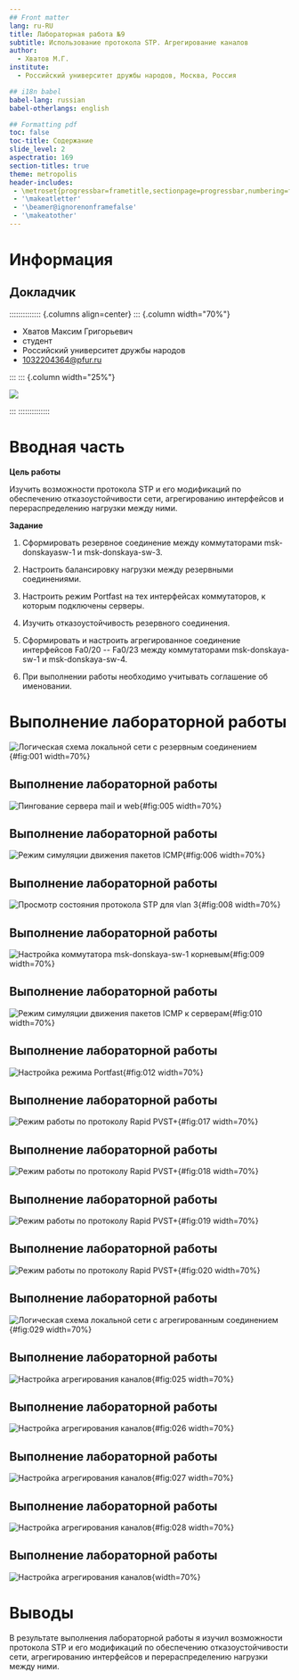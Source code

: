```yaml
---
## Front matter
lang: ru-RU
title: Лабораторная работа №9
subtitle: Использование протокола STP. Агрегирование каналов
author:
  - Хватов М.Г.
institute:
  - Российский университет дружбы народов, Москва, Россия

## i18n babel
babel-lang: russian
babel-otherlangs: english

## Formatting pdf
toc: false
toc-title: Содержание
slide_level: 2
aspectratio: 169
section-titles: true
theme: metropolis
header-includes:
 - \metroset{progressbar=frametitle,sectionpage=progressbar,numbering=fraction}
 - '\makeatletter'
 - '\beamer@ignorenonframefalse'
 - '\makeatother'
---
```


# Информация

## Докладчик

:::::::::::::: {.columns align=center}
::: {.column width="70%"}

  * Хватов Максим Григорьевич
  * студент
  * Российский университет дружбы народов
  * [1032204364@pfur.ru](mailto:1032204364@pfur.ru)

:::
::: {.column width="25%"}

![](./image/mgkhvatov.jpg)

:::
::::::::::::::

# Вводная часть

**Цель работы**

Изучить возможности протокола STP и его модификаций по обеспечению
отказоустойчивости сети, агрегированию интерфейсов и перераспределению
нагрузки между ними.

**Задание**

1. Сформировать резервное соединение между коммутаторами msk-donskayasw-1 и msk-donskaya-sw-3.

2. Настроить балансировку нагрузки между резервными соединениями.

3. Настроить режим Portfast на тех интерфейсах коммутаторов, к которым подключены серверы.

4. Изучить отказоустойчивость резервного соединения.

5. Сформировать и настроить агрегированное соединение интерфейсов Fa0/20 -- Fa0/23 между коммутаторами msk-donskaya-sw-1 и msk-donskaya-sw-4.

6. При выполнении работы необходимо учитывать соглашение об именовании.

# Выполнение лабораторной работы

![Логическая схема локальной сети с резервным соединением](image/1.png){#fig:001 width=70%}

## Выполнение лабораторной работы

![Пингование сервера mail и web](image/2.png){#fig:005 width=70%}

## Выполнение лабораторной работы

![Режим симуляции движения пакетов ICMP](image/3.png){#fig:006 width=70%}

## Выполнение лабораторной работы

![Просмотр состояния протокола STP для vlan 3](image/4.png){#fig:008 width=70%}

## Выполнение лабораторной работы

![Настройка коммутатора msk-donskaya-sw-1 корневым](image/5.png){#fig:009 width=70%}

## Выполнение лабораторной работы

![Режим симуляции движения пакетов ICMP к серверам](image/6.png){#fig:010 width=70%}

## Выполнение лабораторной работы

![Настройка режима Portfast](image/7.png){#fig:012 width=70%}

## Выполнение лабораторной работы

![Режим работы по протоколу Rapid PVST+](image/8.png){#fig:017 width=70%}

## Выполнение лабораторной работы

![Режим работы по протоколу Rapid PVST+](image/9.png){#fig:018 width=70%}

## Выполнение лабораторной работы

![Режим работы по протоколу Rapid PVST+](image/10.png){#fig:019 width=70%}

## Выполнение лабораторной работы

![Режим работы по протоколу Rapid PVST+](image/11.png){#fig:020 width=70%}

## Выполнение лабораторной работы

![Логическая схема локальной сети с агрегированным соединением](image/29.png){#fig:029 width=70%}

## Выполнение лабораторной работы

![Настройка агрегирования каналов](image/12.png){#fig:025 width=70%}

## Выполнение лабораторной работы

![Настройка агрегирования каналов](image/13.png){#fig:026 width=70%}

## Выполнение лабораторной работы

![Настройка агрегирования каналов](image/14.png){#fig:027 width=70%}

## Выполнение лабораторной работы

![Настройка агрегирования каналов](image/15.png){#fig:028 width=70%}

## Выполнение лабораторной работы

![Настройка агрегирования каналов](image/16.png){width=70%}

# Выводы

В результате выполнения лабораторной работы я изучил возможности протокола STP и его модификаций по обеспечению
отказоустойчивости сети, агрегированию интерфейсов и перераспределению нагрузки между ними.